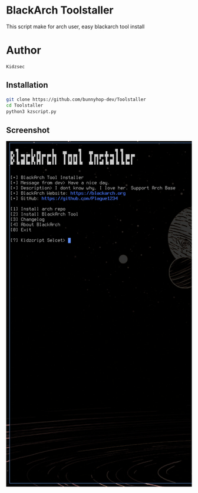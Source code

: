 # BlackArch Toolstaller
This script make for arch user, easy blackarch tool install


# Author

```python
Kidzsec
```

## Installation

```bash
git clone https://github.com/bunnyhop-dev/Toolstaller
cd Toolstaller
python3 kzscript.py
```

## Screenshot
![iloveyou](https://github.com/Plague1234/Toolstaller/blob/main/blackarchtool.jpg?raw=true)
